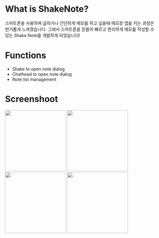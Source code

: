# What is ShakeNote?
스마트폰을 사용하며 급하거나 간단하게 메모를 하고 싶을때 메모장 앱을 키는 과정은 번거롭게 느껴졌습니다. 그래서 스마트폰을 흔들어 빠르고 편리하게 메모를 작성할 수 있는 Shake Note를 개발하게 되었습니다!

# Functions
- Shake to open note dialog
- Chathead to open note dialog
- Note list management

# Screenshoot
<img src="http://cfile26.uf.tistory.com/image/99A2BB4D5A49DBBF275D8F" width="200px"/>
<img src="http://cfile27.uf.tistory.com/image/99D639345A49DBBF371E49" width="200px"/>
<img src="http://cfile25.uf.tistory.com/image/99F5D33D5A49DBBF31442D" width="200px"/>
<img src="http://cfile24.uf.tistory.com/image/998AD9365A49DBBF2AA9FA" width="200px"/>

